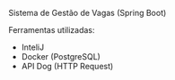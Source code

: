Sistema de Gestão de Vagas (Spring Boot)

Ferramentas utilizadas:

- InteliJ
- Docker (PostgreSQL)
- API Dog (HTTP Request)
